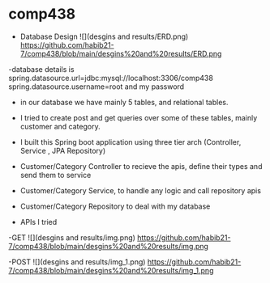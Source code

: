 # comp438


* Database Design
![](desgins and results/ERD.png)
  https://github.com/habib21-7/comp438/blob/main/desgins%20and%20results/ERD.png

-database details is
  spring.datasource.url=jdbc:mysql://localhost:3306/comp438
  spring.datasource.username=root
  and my password

- in our database we have mainly 5 tables, and relational tables.
- I tried to create post and get queries over some of these tables, mainly customer and category.


- I built this Spring boot application using three tier arch (Controller, Service , JPA Repository)
- Customer/Category Controller to recieve the apis, define their types and send them to service
- Customer/Category Service, to handle any logic and call repository apis
- Customer/Category Repository to deal with my database


* APIs I tried

-GET
![](desgins and results/img.png)
https://github.com/habib21-7/comp438/blob/main/desgins%20and%20results/img.png
 

-POST
![](desgins and results/img_1.png)
https://github.com/habib21-7/comp438/blob/main/desgins%20and%20results/img_1.png